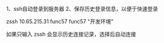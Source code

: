 1、ssh自动登录到服务器
2、保存历史登录信息，以便于快速登录

zssh 10.65.215.31 func57 func57 "开发环境"

如果只输入 zssh  会显示历史连接记录，选择后自动连接
